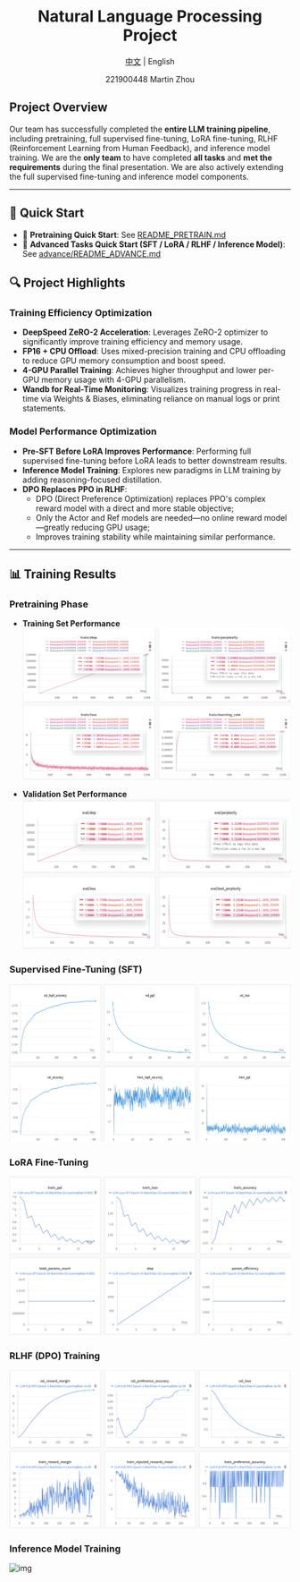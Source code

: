 <div align="center">
  <h1>Natural Language Processing Project</h1>
</div>

<p align="center">
  <a href="./README_en.md">中文</a> | English
</p>

<div align="center">
221900448 Martin Zhou
</div>

## Project Overview

Our team has successfully completed the **entire LLM training pipeline**, including pretraining, full supervised fine-tuning, LoRA fine-tuning, RLHF (Reinforcement Learning from Human Feedback), and inference model training. We are the **only team** to have completed **all tasks** and **met the requirements** during the final presentation. We are also actively extending the full supervised fine-tuning and inference model components.

---

## 🚀 Quick Start

- 🔧 **Pretraining Quick Start**: See [README_PRETRAIN.md](./README_PRETRAIN.md)  
- 🧠 **Advanced Tasks Quick Start (SFT / LoRA / RLHF / Inference Model)**: See [advance/README_ADVANCE.md](./advance/README_ADVANCE.md)

## 🔍 Project Highlights

### Training Efficiency Optimization

- **DeepSpeed ZeRO-2 Acceleration**: Leverages ZeRO-2 optimizer to significantly improve training efficiency and memory usage.
- **FP16 + CPU Offload**: Uses mixed-precision training and CPU offloading to reduce GPU memory consumption and boost speed.
- **4-GPU Parallel Training**: Achieves higher throughput and lower per-GPU memory usage with 4-GPU parallelism.
- **Wandb for Real-Time Monitoring**: Visualizes training progress in real-time via Weights & Biases, eliminating reliance on manual logs or print statements.

### Model Performance Optimization

- **Pre-SFT Before LoRA Improves Performance**: Performing full supervised fine-tuning before LoRA leads to better downstream results.
- **Inference Model Training**: Explores new paradigms in LLM training by adding reasoning-focused distillation.
- **DPO Replaces PPO in RLHF**:
  - DPO (Direct Preference Optimization) replaces PPO's complex reward model with a direct and more stable objective;
  - Only the Actor and Ref models are needed—no online reward model—greatly reducing GPU usage;
  - Improves training stability while maintaining similar performance.

---

## 📊 Training Results

### Pretraining Phase

- **Training Set Performance**  
  ![img](./images/1-1.png)

- **Validation Set Performance**  
  ![img](./images/1-2.png)

### Supervised Fine-Tuning (SFT)

![img](./images/2.png)

### LoRA Fine-Tuning

![img](./images/3.png)

### RLHF (DPO) Training

![img](./images/4.png)

### Inference Model Training

![img](./images/5.png)
